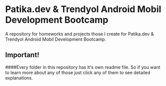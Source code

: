 # Patika.dev & Trendyol Android Mobil Development Bootcamp

A repository for homeworks and projects those I create for Patika.dev & Trendyol Android Mobil Development Bootcamp.

## Important!

####Every folder in this repository has it's own readme file. So if you want to learn more about any of those just click any of them to see detailed explanations.
